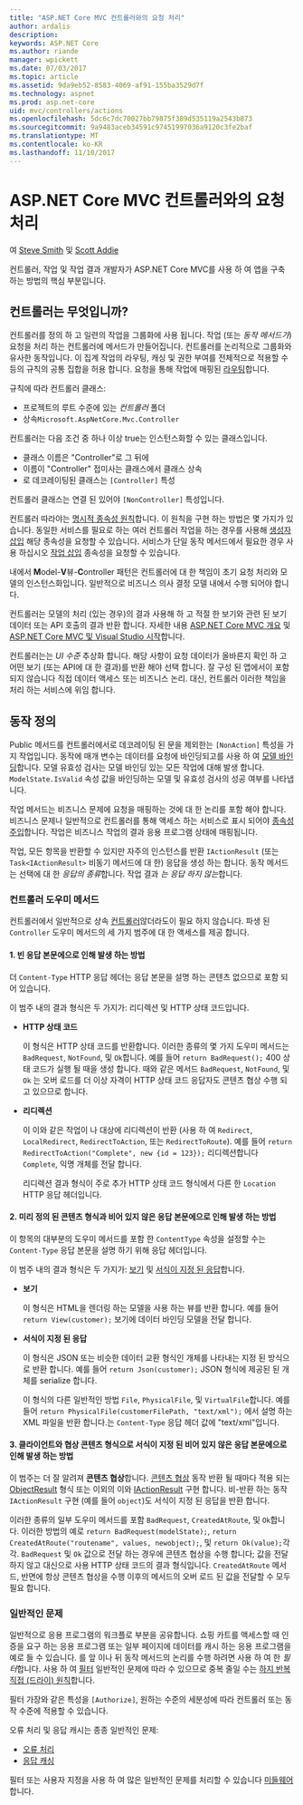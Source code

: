```yaml
---
title: "ASP.NET Core MVC 컨트롤러와의 요청 처리"
author: ardalis
description: 
keywords: ASP.NET Core
ms.author: riande
manager: wpickett
ms.date: 07/03/2017
ms.topic: article
ms.assetid: 9da9eb52-8583-4069-af91-155ba3529d7f
ms.technology: aspnet
ms.prod: asp.net-core
uid: mvc/controllers/actions
ms.openlocfilehash: 5dc6c7dc70027bb79875f389d535119a2543b873
ms.sourcegitcommit: 9a9483aceb34591c97451997036a9120c3fe2baf
ms.translationtype: MT
ms.contentlocale: ko-KR
ms.lasthandoff: 11/10/2017
---
```

# <a name="handling-requests-with-controllers-in-aspnet-core-mvc"></a>ASP.NET Core MVC 컨트롤러와의 요청 처리

여 [Steve Smith](https://ardalis.com/) 및 [Scott Addie](https://github.com/scottaddie)

컨트롤러, 작업 및 작업 결과 개발자가 ASP.NET Core MVC를 사용 하 여 앱을 구축 하는 방법의 핵심 부분입니다.

## <a name="what-is-a-controller"></a>컨트롤러는 무엇입니까?

컨트롤러를 정의 하 고 일련의 작업을 그룹화에 사용 됩니다. 작업 (또는 *동작 메서드가*) 요청을 처리 하는 컨트롤러에 메서드가 만들어집니다. 컨트롤러를 논리적으로 그룹화와 유사한 동작입니다. 이 집계 작업의 라우팅, 캐싱 및 권한 부여를 전체적으로 적용할 수 등의 규칙의 공통 집합을 허용 합니다. 요청을 통해 작업에 매핑된 [라우팅](xref:mvc/controllers/routing)합니다.

규칙에 따라 컨트롤러 클래스:
* 프로젝트의 루트 수준에 있는 *컨트롤러* 폴더
* 상속`Microsoft.AspNetCore.Mvc.Controller`

컨트롤러는 다음 조건 중 하나 이상 true는 인스턴스화할 수 있는 클래스입니다.
* 클래스 이름은 "Controller"로 그 뒤에
* 이름이 "Controller" 접미사는 클래스에서 클래스 상속
* 로 데코레이팅된 클래스는 `[Controller]` 특성

컨트롤러 클래스는 연결 된 있어야 `[NonController]` 특성입니다.

컨트롤러 따라야는 [명시적 종속성 원칙](http://deviq.com/explicit-dependencies-principle/)합니다. 이 원칙을 구현 하는 방법은 몇 가지가 있습니다. 동일한 서비스를 필요로 하는 여러 컨트롤러 작업을 하는 경우를 사용해 [생성자 삽입](xref:mvc/controllers/dependency-injection#constructor-injection) 해당 종속성을 요청할 수 있습니다. 서비스가 단일 동작 메서드에서 필요한 경우 사용 하십시오 [작업 삽입](xref:mvc/controllers/dependency-injection#action-injection-with-fromservices) 종속성을 요청할 수 있습니다.

내에서 **M**odel-**V**뷰-**C**ontroller 패턴은 컨트롤러에 대 한 책임이 초기 요청 처리와 모델의 인스턴스화입니다. 일반적으로 비즈니스 의사 결정 모델 내에서 수행 되어야 합니다.

컨트롤러는 모델의 처리 (있는 경우)의 결과 사용해 하 고 적절 한 보기와 관련 된 보기 데이터 또는 API 호출의 결과 반환 합니다. 자세한 내용 [ASP.NET Core MVC 개요](xref:mvc/overview) 및 [ASP.NET Core MVC 및 Visual Studio 시작](xref:tutorials/first-mvc-app/start-mvc)합니다.

컨트롤러는는 *UI 수준* 추상화 합니다. 해당 사항이 요청 데이터가 올바른지 확인 하 고 어떤 보기 (또는 API에 대 한 결과)를 반환 해야 선택 합니다. 잘 구성 된 앱에서이 포함 되지 않습니다 직접 데이터 액세스 또는 비즈니스 논리. 대신, 컨트롤러 이러한 책임을 처리 하는 서비스에 위임 합니다.

## <a name="defining-actions"></a>동작 정의

Public 메서드를 컨트롤러에서로 데코레이팅 된 문을 제외한는 `[NonAction]` 특성을 가지 작업입니다. 동작에 매개 변수는 데이터를 요청에 바인딩되고를 사용 하 여 [모델 바인딩](xref:mvc/models/model-binding)합니다. 모델 유효성 검사는 모델 바인딩 있는 모든 작업에 대해 발생 합니다. `ModelState.IsValid` 속성 값을 바인딩하는 모델 및 유효성 검사의 성공 여부를 나타냅니다.

작업 메서드는 비즈니스 문제에 요청을 매핑하는 것에 대 한 논리를 포함 해야 합니다. 비즈니스 문제나 일반적으로 컨트롤러를 통해 액세스 하는 서비스로 표시 되어야 [종속성 주입](xref:mvc/controllers/dependency-injection)합니다. 작업은 비즈니스 작업의 결과 응용 프로그램 상태에 매핑됩니다.

작업, 모든 항목을 반환할 수 있지만 자주의 인스턴스를 반환 `IActionResult` (또는 `Task<IActionResult>` 비동기 메서드에 대 한) 응답을 생성 하는 합니다. 동작 메서드는 선택에 대 한 *응답의 종류*합니다. 작업 결과 *는 응답 하지 않는*합니다.

### <a name="controller-helper-methods"></a>컨트롤러 도우미 메서드

컨트롤러에서 일반적으로 상속 [컨트롤러](https://docs.microsoft.com/aspnet/core/api/microsoft.aspnetcore.mvc.controller)않더라도이 필요 하지 않습니다. 파생 된 `Controller` 도우미 메서드의 세 가지 범주에 대 한 액세스를 제공 합니다.

#### <a name="1-methods-resulting-in-an-empty-response-body"></a>1. 빈 응답 본문에으로 인해 발생 하는 방법

더 `Content-Type` HTTP 응답 헤더는 응답 본문을 설명 하는 콘텐츠 없으므로 포함 되어 있습니다.

이 범주 내의 결과 형식은 두 가지가: 리디렉션 및 HTTP 상태 코드입니다.

* **HTTP 상태 코드**

    이 형식은 HTTP 상태 코드를 반환합니다. 이러한 종류의 몇 가지 도우미 메서드는 `BadRequest`, `NotFound`, 및 `Ok`합니다. 예를 들어 `return BadRequest();` 400 상태 코드가 실행 될 때을 생성 합니다. 때와 같은 메서드 `BadRequest`, `NotFound`, 및 `Ok` 는 오버 로드를 더 이상 자격이 HTTP 상태 코드 응답자도 콘텐츠 협상 수행 되 고 있으므로 합니다.

* **리디렉션**

    이 이와 같은 작업이 나 대상에 리디렉션이 반환 (사용 하 여 `Redirect`, `LocalRedirect`, `RedirectToAction`, 또는 `RedirectToRoute`). 예를 들어 `return RedirectToAction("Complete", new {id = 123});` 리디렉션합니다 `Complete`, 익명 개체를 전달 합니다.

    리디렉션 결과 형식이 주로 추가 HTTP 상태 코드 형식에서 다른 한 `Location` HTTP 응답 헤더입니다.

#### <a name="2-methods-resulting-in-a-non-empty-response-body-with-a-predefined-content-type"></a>2. 미리 정의 된 콘텐츠 형식과 비어 있지 않은 응답 본문에으로 인해 발생 하는 방법

이 항목의 대부분의 도우미 메서드를 포함 한 `ContentType` 속성을 설정할 수는 `Content-Type` 응답 본문을 설명 하기 위해 응답 헤더입니다.

이 범주 내의 결과 형식은 두 가지가: [보기](xref:mvc/views/overview) 및 [서식이 지정 된 응답](xref:mvc/models/formatting)합니다.

* **보기**

    이 형식은 HTML을 렌더링 하는 모델을 사용 하는 뷰를 반환 합니다. 예를 들어 `return View(customer);` 보기에 데이터 바인딩 모델을 전달 합니다.

* **서식이 지정 된 응답**

    이 형식은 JSON 또는 비슷한 데이터 교환 형식인 개체를 나타내는 지정 된 방식으로 반환 합니다. 예를 들어 `return Json(customer);` JSON 형식에 제공된 된 개체를 serialize 합니다.
    
    이 형식의 다른 일반적인 방법 `File`, `PhysicalFile`, 및 `VirtualFile`합니다. 예를 들어 `return PhysicalFile(customerFilePath, "text/xml");` 에서 설명 하는 XML 파일을 반환 합니다.는 `Content-Type` 응답 헤더 값에 "text/xml"입니다.

#### <a name="3-methods-resulting-in-a-non-empty-response-body-formatted-in-a-content-type-negotiated-with-the-client"></a>3. 클라이언트와 협상 콘텐츠 형식으로 서식이 지정 된 비어 있지 않은 응답 본문에으로 인해 발생 하는 방법

이 범주는 더 잘 알려져 **콘텐츠 협상**합니다. [콘텐츠 협상](xref:mvc/models/formatting#content-negotiation) 동작 반환 될 때마다 적용 되는 [ObjectResult](https://docs.microsoft.com/aspnet/core/api/microsoft.aspnetcore.mvc.objectresult) 형식 또는 이외의 이와 [IActionResult](https://docs.microsoft.com/aspnet/core/api/microsoft.aspnetcore.mvc.iactionresult) 구현 합니다. 비-반환 하는 동작`IActionResult` 구현 (예를 들어 `object`)도 서식이 지정 된 응답을 반환 합니다.

이러한 종류의 일부 도우미 메서드를 포함 `BadRequest`, `CreatedAtRoute`, 및 `Ok`합니다. 이러한 방법의 예로 `return BadRequest(modelState);`, `return CreatedAtRoute("routename", values, newobject);`, 및 `return Ok(value);`각각. `BadRequest` 및 `Ok` 값으로 전달 하는 경우에 콘텐츠 협상을 수행 합니다; 값을 전달 하지 않고 대신으로 사용 HTTP 상태 코드의 결과 형식입니다. `CreatedAtRoute` 메서드, 반면에 항상 콘텐츠 협상을 수행 이후의 메서드의 오버 로드 된 값을 전달할 수 모두 필요 합니다.

### <a name="cross-cutting-concerns"></a>일반적인 문제

일반적으로 응용 프로그램의 워크플로 부분을 공유합니다. 쇼핑 카트를 액세스할 때 인증을 요구 하는 응용 프로그램 또는 일부 페이지에 데이터를 캐시 하는 응용 프로그램을 예로 들 수 있습니다. 를 앞 이나 뒤 동작 메서드의 논리를 수행 하려면 사용 하 여 한 *필터*합니다. 사용 하 여 [필터](xref:mvc/controllers/filters) 일반적인 문제에 따라 수 있으므로 중복 줄일 수는 [하지 반복 직접 (드라이) 원칙](http://deviq.com/don-t-repeat-yourself/)합니다.

필터 가장와 같은 특성을 `[Authorize]`, 원하는 수준의 세분성에 따라 컨트롤러 또는 동작 수준에 적용할 수 있습니다.

오류 처리 및 응답 캐시는 종종 일반적인 문제:
   * [오류 처리](xref:mvc/controllers/filters#exception-filters)
   * [응답 캐싱](xref:performance/caching/response)

필터 또는 사용자 지정을 사용 하 여 많은 일반적인 문제를 처리할 수 있습니다 [미들웨어](xref:fundamentals/middleware)합니다.
